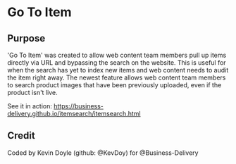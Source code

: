 # Go To Item
## Purpose
'Go To Item' was created to allow web content team members pull up items directly via URL and bypassing the search on the website. This is useful for when the search has yet to index new items and web content needs to audit the item right away.
The newest feature allows web content team members to search product images that have been previously uploaded, even if the product isn't live.

See it in action: https://business-delivery.github.io/itemsearch/itemsearch.html

## Credit
Coded by Kevin Doyle (github: @KevDoy) for @Business-Delivery
